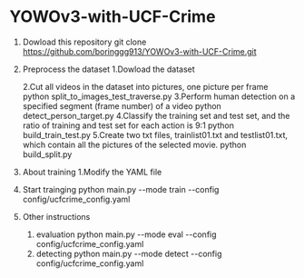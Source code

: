 # YOWOv3-with-UCF-Crime

1. Dowload this repository
   git clone https://github.com/boringgg913/YOWOv3-with-UCF-Crime.git
   
2. Preprocess the dataset
   1.Dowload the dataset

   2.Cut all videos in the dataset into pictures, one picture per frame
     python split_to_images_test_traverse.py
   3.Perform human detection on a specified segment (frame number) of a video
     python detect_person_target.py
   4.Classify the training set and test set, and the ratio of training and test set for each action is 9:1
     python build_train_test.py
   5.Create two txt files, trainlist01.txt and testlist01.txt, which contain all the pictures of the selected movie.
     python build_split.py
   
3. About training
  1.Modify the YAML file
  2. Start trainging
     python main.py --mode train --config config/ucfcrime_config.yaml
     
5. Other instructions
   1. evaluation
      python main.py --mode eval --config config/ucfcrime_config.yaml
   2. detecting
      python main.py --mode detect --config config/ucfcrime_config.yaml
